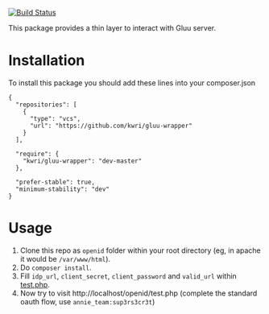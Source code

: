 [![Build Status](https://travis-ci.org/KWRI/gluu-wrapper.svg?branch=master)](https://travis-ci.org/KWRI/gluu-wrapper)

This package provides a thin layer to interact with Gluu server.

# Installation

To install this package you should add these lines into your composer.json
```
{
  "repositories": [
    {
      "type": "vcs",
      "url": "https://github.com/kwri/gluu-wrapper"
    }
  ],

  "require": {
    "kwri/gluu-wrapper": "dev-master"
  },

  "prefer-stable": true,
  "minimum-stability": "dev"
}
```
# Usage

1. Clone this repo as `openid` folder within your root directory (eg, in apache it would be `/var/www/html`). 
2. Do `composer install`.
3. Fill `idp_url`, `client_secret`, `client_password` and `valid_url` within [test.php](https://github.com/KWRI/gluu-wrapper/blob/master/test.php).
4. Now try to visit http://localhost/openid/test.php (complete the standard oauth flow, use `annie_team:sup3rs3cr3t`)
